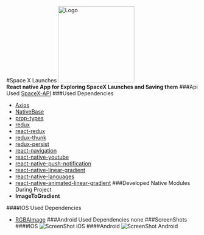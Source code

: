 #Space X Launches
<img src="https://i.ibb.co/vJbLqF6/Untitled-1.jpg" alt="Logo" border="0" width="200"></img>\
**React native App for Exploring SpaceX Launches and Saving them**
###Api Used
[SpaceX-API](https://github.com/r-spacex/SpaceX-API)
###Used Dependencies
- [Axios](https://github.com/axios/axios)
- [NativeBase](https://github.com/GeekyAnts/NativeBase)
- [prop-types](https://github.com/facebook/prop-types)
- [redux](https://github.com/reduxjs/redux)
- [react-redux](https://github.com/reduxjs/react-redux)
- [redux-thunk](https://github.com/reduxjs/redux-thunk)
- [redux-persist](https://github.com/rt2zz/redux-persist)
- [react-navigation](https://github.com/react-navigation/react-navigation)
- [react-native-youtube](https://github.com/inProgress-team/react-native-youtube)
- [react-native-push-notification](https://github.com/zo0r/react-native-push-notification)
- [react-native-linear-gradient](https://github.com/react-native-community/react-native-linear-gradient)
- [react-native-languages](https://github.com/react-native-community/react-native-languages)
- [react-native-animated-linear-gradient](https://github.com/heineiuo/react-native-animated-linear-gradient)
###Developed Native Modules During Project
- **ImageToGradient**


####IOS Used Dependencies
- [RGBAImage](https://github.com/skyfe79/SwiftImageProcessing/blob/master/08_Blending.playground/Sources/RGBAImage.swift)
###Android Used Dependencies
none
###ScreenShots
####IOS
![ScreenShot iOS](https://i.ibb.co/w78FN3g/Simulator-Screen-Shot-i-Phone-X-2019-01-19-at-12-38-17.png)
####Android
![ScreenShot Android](https://i.ibb.co/Lg4QTnj/Screenshot-20190119-105939-RNnasaspaceapps2018.jpg)